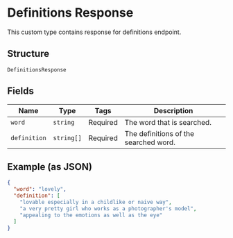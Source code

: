 
# Definitions Response

This custom type contains response for definitions endpoint.

## Structure

`DefinitionsResponse`

## Fields

| Name | Type | Tags | Description |
|  --- | --- | --- | --- |
| `word` | `string` | Required | The word that is searched. |
| `definition` | `string[]` | Required | The definitions of the searched word. |

## Example (as JSON)

```json
{
  "word": "lovely",
  "definition": [
    "lovable especially in a childlike or naive way",
    "a very pretty girl who works as a photographer's model",
    "appealing to the emotions as well as the eye"
  ]
}
```

